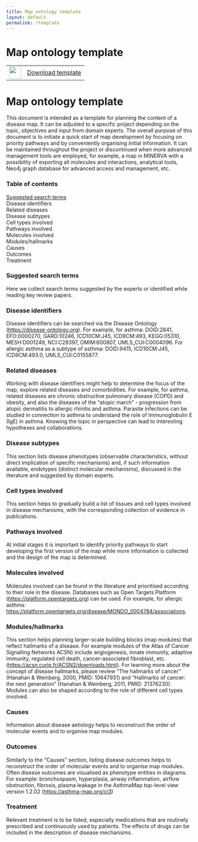 ```yaml
---
title: Map ontology template
layout: default
permalink: /template
---
```


# Map ontology template

<!--
![[download](../downloads/template.docx)](../images/guidelines/docx_icon.svg){:width="28"} &nbsp; [Download template in .docx format](../downloads/template.docx)
-->

<table>
<tr>
<td style="width: 32px;" align="center"><a href="../downloads/template.docx"><img src="../images/guidelines/docx_icon.svg" style="width: 32px;"/></a></td>
<td style="vertical-align:middle"> <a href="../downloads/template.docx">Download template</a></td>
</tr>
</table>

<!--
<td style="vertical-align:middle"> ... </td>
-->

# Map ontology template

This document is intended as a template for planning the content of a disease map. It can be adjusted to a specific project depending on the topic, objectives and input from domain experts. The overall purpose of this document is to initiate a quick start of map development by focusing on priority pathways and by conveniently organising initial information. It can be maintained throughout the project or discontinued when more advanced management tools are employed, for example, a map in MINERVA with a possibility of exporting all molecules and interactions, analytical tools, Neo4j graph database for advanced access and management, etc.

### Table of contents

[Suggested search terms](#suggested-searchterms)  
Disease identifiers  
Related diseases  
Disease subtypes  
Cell types involved  
Pathways involved  
Molecules involved  
Modules/hallmarks  
Causes  
Outcomes  
Treatment  

### Suggested search terms

Here we collect search terms suggested by the experts or identified while reading key review papers.

### Disease identifiers

Disease identifiers can be searched via the Disease Ontology (https://disease-ontology.org). For example, for asthma: DOID:2841, EFO:0000270, GARD:10246, ICD10CM:J45, ICD9CM:493, KEGG:05310, MESH:D001249, NCI:C28397, OMIM:600807, UMLS_CUI:C0004096. For allergic asthma as a subtype of asthma: DOID:9415, ICD10CM:J45, ICD9CM:493.0, UMLS_CUI:C0155877. 

### Related diseases

Working with disease identifiers might help to determine the focus of the map, explore related diseases and comorbidities. For example, for asthma, related diseases are chronic obstructive pulmonary disease (COPD) and obesity, and also the diseases of the “atopic march” - progression from atopic dermatitis to allergic rhinitis and asthma. Parasite infections can be studied in connection to asthma to understand the role of Immunoglobulin E (IgE) in asthma. Knowing the topic in perspective can lead to interesting hypotheses and collaborations. 

### Disease subtypes

This section lists disease phenotypes (observable characteristics, without direct implication of specific mechanisms) and, if such information available, endotypes (distinct molecular mechanisms), discussed in the literature and suggested by domain experts.

### Cell types involved

This section helps to gradually build a list of tissues and cell types involved in disease mechanisms, with the corresponding collection of evidence in publications.

### Pathways involved

At initial stages it is important to identify priority pathways to start developing the first version of the map while more information is collected and the design of the map is determined.

### Molecules involved  

Molecules involved can be found in the literature and prioritised according to their role in the disease. Databases such as Open Targets Platform (https://platform.opentargets.org) can be used. For example, for allergic asthma: https://platform.opentargets.org/disease/MONDO_0004784/associations.

### Modules/hallmarks

This section helps planning larger-scale building blocks (map modules) that reflect hallmarks of a disease. For example modules of the Atlas of Cancer Signalling Networks ACSN) include angiogenesis, innate immunity, adaptive immunity, regulated cell death, cancer-associated fibroblast, etc. (https://acsn.curie.fr/ACSN2/downloads.html). For learning more about the concept of disease hallmarks, please review “The hallmarks of cancer” (Hanahan & Weinberg, 2000, PMID: 10647931) and “Hallmarks of cancer: the next generation” (Hanahan & Weinberg, 2011, PMID: 21376230). Modules can also be shaped according to the role of different cell types involved.

### Causes

Information about disease aetiology helps to reconstruct the order of molecular events and to organise map modules.

### Outcomes

Similarly to the “Causes” section, listing disease outcomes helps to reconstruct the order of molecular events and to organise map modules. Often disease outcomes are visualised as phenotype entities in diagrams. For example: bronchospasm, hyperplasia, airway inflammation, airflow obstruction, fibrosis, plasma leakage in the AsthmaMap top-level view version 1.2.02 (https://asthma-map.org/ci3)

### Treatment

Relevant treatment is to be listed, especially medications that are routinely prescribed and continuously used by patients. The effects of drugs can be included in the description of disease mechanisms.
